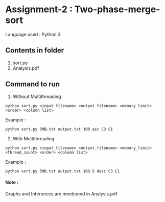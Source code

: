 # Assignment-2 : Two-phase-merge-sort

Language used : Python 3

## Contents in folder
1. sort.py
2. Analysis.pdf

## Command to run

1. Without Multithreading

`python sort.py <input filename> <output filename> <memory limit> <order> <colomn list>`

Example : 

`python sort.py 5MB.txt output.txt 100 asc C3 C1`

2. With Multithreading

`python sort.py <input_filename> <output_filename> <memory_limit> <thread_count> <order> <colomn list>`

Example : 

`python sort.py 5MB.txt output.txt 100 5 desc C3 C1`

#### Note :

Graphs and Inferences are mentioned in Analysis.pdf

